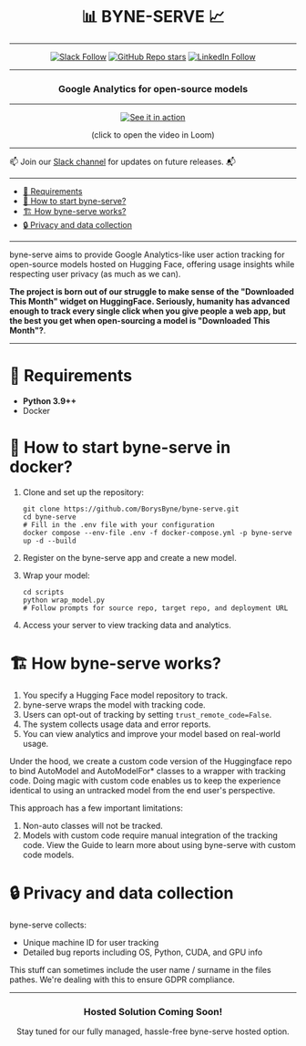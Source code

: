 <div align="center">

# 📊 BYNE-SERVE 📈

</div>

---

<div align="center">

[![Slack Follow](https://img.shields.io/badge/slack-%23byne-community-4f8eba?logo=slack)](https://join.slack.com/share/enQtNzgyMjY1MzI2NzQ3OS02YjAxOWU3YzlhY2MyOTg1ZWFhODI0YTQ2ZTg2ZGYxMjU1Y2MzNDJiZWJjYjYwOGJiMGJmYmUwNTJkNWUxZjZl)
[![GitHub Repo stars](https://img.shields.io/github/stars/BorysByne/byne-serve?style=social)](https://github.com/BorysByne/byne-serve)
[![LinkedIn Follow](https://img.shields.io/badge/LinkedIn-0077B5?style=for-the-badge&logo=linkedin&logoColor=white)](https://linkedin.com/company/bynesoftai)

</div>

---

<div align="center">

### Google Analytics for open-source models

</div>

---
<div align="center">

[![See it in action](https://cdn.loom.com/sessions/thumbnails/b7affe925e5a48c19388649551ba29e9-fd3269d87a0371e6-full-play.gif)](https://www.loom.com/embed/b7affe925e5a48c19388649551ba29e9?sid=1482cb94-ee4a-44f3-a689-e2e732554a44)

(click to open the video in Loom)

</div>

---

📫 Join our [Slack channel](https://join.slack.com/share/enQtNzgyMjY1MzI2NzQ3OS02YjAxOWU3YzlhY2MyOTg1ZWFhODI0YTQ2ZTg2ZGYxMjU1Y2MzNDJiZWJjYjYwOGJiMGJmYmUwNTJkNWUxZjZl) for updates on future releases. 📬

---

<!-- TOC -->
* [🔌 Requirements](#-requirements)
* [🐳 How to start byne-serve?](#-how-to-start-byne-serve-in-docker)
* [🏗 How byne-serve works?](#-how-byne-serve-works)
* [🔒 Privacy and data collection](#-privacy-and-data-collection)
<!-- TOC -->

---

byne-serve aims to provide Google Analytics-like user action tracking for open-source models hosted on Hugging Face, offering usage insights while respecting user privacy (as much as we can).

**The project is born out of our struggle to make sense of the "Downloaded This Month" widget on HuggingFace. Seriously, humanity has advanced enough to track every single click when you give people a web app, but the best you get when open-sourcing a model is "Downloaded This Month"?**.


---

# 🔌 Requirements

- **Python 3.9++**
- Docker


# 🐳 How to start byne-serve in docker?

1. Clone and set up the repository:
   ```
   git clone https://github.com/BorysByne/byne-serve.git
   cd byne-serve
   # Fill in the .env file with your configuration
   docker compose --env-file .env -f docker-compose.yml -p byne-serve up -d --build
   ```

2. Register on the byne-serve app and create a new model.

3. Wrap your model:
   ```
   cd scripts
   python wrap_model.py
   # Follow prompts for source repo, target repo, and deployment URL
   ```

4. Access your server to view tracking data and analytics.


# 🏗 How byne-serve works?

1. You specify a Hugging Face model repository to track.
2. byne-serve wraps the model with tracking code.
3. Users can opt-out of tracking by setting `trust_remote_code=False`.
4. The system collects usage data and error reports.
5. You can view analytics and improve your model based on real-world usage.

Under the hood, we create a custom code version of the Huggingface repo to bind AutoModel and AutoModelFor* classes to a wrapper with tracking code. Doing magic with custom code enables us to keep the experience identical to using an untracked model from the end user's perspective. 

This approach has a few important limitations: 
1. Non-auto classes will not be tracked. 
2. Models with custom code require manual integration of the tracking code. View the Guide to learn more about using byne-serve with custom code models.

# 🔒 Privacy and data collection

byne-serve collects:
- Unique machine ID for user tracking
- Detailed bug reports including OS, Python, CUDA, and GPU info

This stuff can sometimes include the user name / surname in the files pathes. We're dealing with this to ensure GDPR compliance. 

---

<div align="center">

### Hosted Solution Coming Soon!

Stay tuned for our fully managed, hassle-free byne-serve hosted option.

</div>
